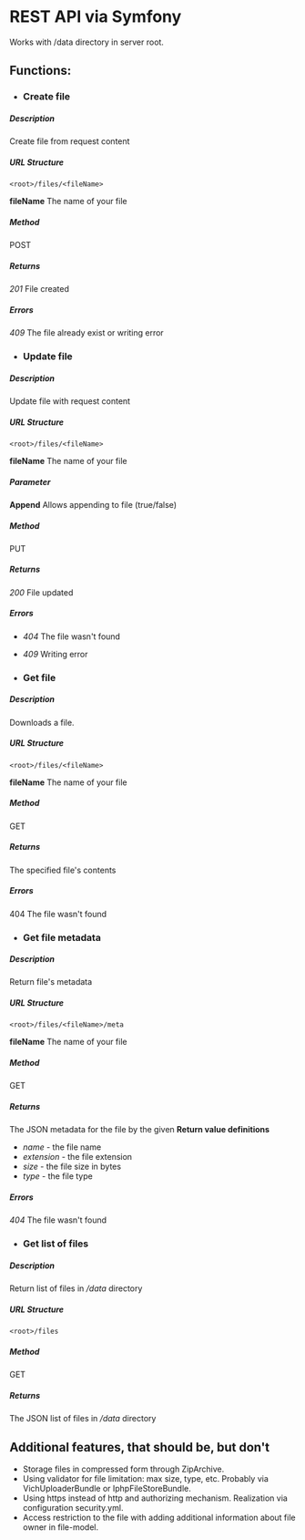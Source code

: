 REST API via Symfony
======

Works with /data directory in server root.

Functions:
------


* ### Create file


##### Description 
Create file from request content

##### URL Structure
```
<root>/files/<fileName>
```
**fileName** The name of your file

##### Method
POST

##### Returns
_201_ File created

##### Errors
_409_ The file already exist or writing error


* ### Update file


##### Description
Update file with request content

##### URL Structure
```
<root>/files/<fileName>
```
**fileName** The name of your file

##### Parameter
**Append** Allows appending to file (true/false)

##### Method
PUT

##### Returns
_200_ File updated

##### Errors
* _404_ The file wasn't found
* _409_ Writing error


* ### Get file


##### Description
Downloads a file.

##### URL Structure
```
<root>/files/<fileName>
```
**fileName** The name of your file

##### Method
GET

##### Returns
The specified file's contents

##### Errors
404 The file wasn't found


* ### Get file metadata


##### Description 
Return file's metadata

##### URL Structure
```
<root>/files/<fileName>/meta
```
**fileName** The name of your file

##### Method
GET

##### Returns
The JSON metadata for the file by the given <fileName>
**Return value definitions**
* _name_ - the file name
* _extension_ - the file extension
* _size_ - the file size in bytes
* _type_ - the file type

##### Errors
_404_ The file wasn't found


* ### Get list of files


##### Description
Return list of files in _/data_ directory

##### URL Structure
```
<root>/files
```

##### Method
GET

##### Returns
The JSON list of files in _/data_ directory


Additional features, that should be, but don't
------

* Storage files in compressed form through ZipArchive.
* Using validator for file limitation: max size, type, etc. Probably via VichUploaderBundle or IphpFileStoreBundle.
* Using https instead of http and authorizing mechanism. Realization via configuration security.yml.
* Access restriction to the file with adding additional information about file owner in file-model.